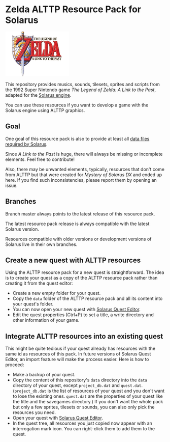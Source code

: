# Zelda ALTTP Resource Pack for Solarus

![A Link To The Past logo](data/logos/logo.png)

This repository provides musics, sounds, tilesets, sprites and scripts
from the 1992 Super Nintendo game *The Legend of Zelda: A Link to the Past*,
adapted for the
[Solarus engine](https://github.com/solarus-games/solarus).

You can use these resources if you want to develop a game with the
Solarus engine using ALTTP graphics.

## Goal

One goal of this resource pack is also to provide at least all
[data files required by Solarus](https://github.com/solarus-games/solarus/blob/master/work/data_files.txt).

Since *A Link to the Past* is huge,
there will always be missing or incomplete elements.
Feel free to contribute!

Also, there may be unwanted elements,
typically, resources that don't come from ALTTP
but that were created for *Mystery of Solarus DX*
and ended up here.
If you find such inconsistencies, please report them by
opening an issue.

## Branches

Branch master always points to the latest release of this resource pack.

The latest resource pack release is always compatible
with the latest Solarus version.

Resources compatible with older versions or development versions of Solarus
live in their own branches.

## Create a new quest with ALTTP resources

Using the ALTTP resource pack for a new quest is straightforward.
The idea is to create your quest as a copy of the ALTTP resource pack
rather than creating it from the quest editor:

- Create a new empty folder for your quest.
- Copy the `data` folder of the ALTTP resource pack and all its content
  into your quest's folder.
- You can now open your new quest with
  [Solarus Quest Editor](http://www.solarus-games.org/development/quest-editor]).
- Edit the quest properties (Ctrl+P) to set a title, a write directory
  and other information of your game.

## Integrate ALTTP resources into an existing quest

This might be quite tedious if your quest already has resources with the same
id as resources of this pack.
In future versions of Solarus Quest Editor, an import feature
will make the process easier.
Here is how to proceed:

- Make a backup of your quest.
- Copy the content of this repository's `data` directory into the `data`
  directory of your quest, except `project_db.dat` and `quest.dat`.
  (`project_db.dat` is the list of resources of your quest and you don't want
  to lose the existing ones. `quest.dat` are the properties of your quest like
  the title and the savegames directory.)
  If you don't want the whole pack but only a few sprites, tilesets or sounds,
  you can also only pick the resources you need.
- Open your quest with
  [Solarus Quest Editor](http://www.solarus-games.org/development/quest-editor]).
- In the quest tree, all resources you just copied now appear with an
  interrogation mark icon.
  You can right-click them to add them to the quest.

